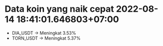 # Data koin yang naik cepat 2022-08-14 18:41:01.646803+07:00

* DIA_USDT -> Meningkat 3.53%
* TORN_USDT -> Meningkat 5.37%
